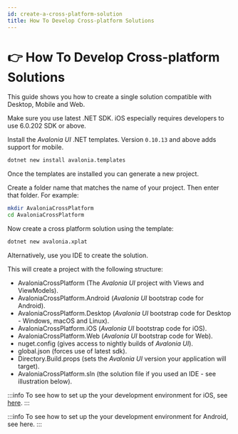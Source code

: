 ```yaml
---
id: create-a-cross-platform-solution
title: How To Develop Cross-platform Solutions
---
```



# 👉 How To Develop Cross-platform Solutions

This guide shows you how to create a single solution compatible with Desktop, Mobile and Web.

Make sure you use latest .NET SDK. iOS especially requires developers to use 6.0.202 SDK or above.

Install the _Avalonia UI_ .NET templates. Version `0.10.13` and above adds support for mobile.

```bash
dotnet new install avalonia.templates
```

Once the templates are installed you can generate a new project.

Create a folder name that matches the name of your project. Then enter that folder. For example:

```bash
mkdir AvaloniaCrossPlatform
cd AvaloniaCrossPlatform
```

Now create a cross platform solution using the template:

```bash
dotnet new avalonia.xplat
```

Alternatively, use you IDE to create the solution.

This will create a project with the following structure:

* AvaloniaCrossPlatform (The _Avalonia UI_ project with Views and ViewModels).
* AvaloniaCrossPlatform.Android (_Avalonia UI_ bootstrap code for Android).
* AvaloniaCrossPlatform.Desktop (_Avalonia UI_ bootstrap code for Desktop - Windows, macOS and Linux).
* AvaloniaCrossPlatform.iOS (_Avalonia UI_ bootstrap code for iOS).
* AvaloniaCrossPlatform.Web (_Avalonia UI_ bootstrap code for Web).
* nuget.config (gives access to nightly builds of _Avalonia UI_).
* global.json (forces use of latest sdk).
* Directory.Build.props (sets the _Avalonia UI_ version your application will target).
* AvaloniaCrossPlatform.sln (the solution file if you used an IDE - see illustration below).

<!--<img src="/img/gitbook-import/assets/image (7).png" alt=""/>-->

:::info
To see how to set up the your development environment for iOS, see [here](ios/setting-up-your-developer-environment-for-ios.md).
:::

:::info
To see how to set up the your development environment for Android, see here.
:::
